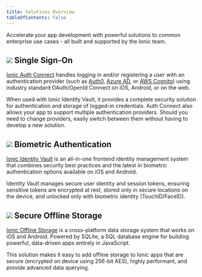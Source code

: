 ```yaml
---
title: Solutions Overview
tableOfContents: false
---
```


Accelerate your app development with powerful solutions to common enterprise use cases - all built and supported by the Ionic team.

<h2>
  <img src="/assets/icons/logo-auth-connect.png" class="native-solutions-img" />
  Single Sign-On
</h2>

[Ionic Auth Connect](/enterprise/auth-connect) handles logging in and/or registering a user with an authentication provider (such as [Auth0](/enterprise/auth-connect/auth0), [Azure AD](enterprise/auth-connect/azure-ad), or [AWS Cognito](enterprise/auth-connect/aws-cognito)) using industry standard OAuth/OpenId Connect on iOS, Android, or on the web.

When used with Ionic Identity Vault, it provides a complete security solution for authentication and storage of logged-in credentials. Auth Connect also allows your app to support multiple authentication providers. Should you need to change providers, easily switch between them without having to develop a new solution.

<h2>
  <img src="/assets/icons/logo-identity-vault.png" class="native-solutions-img" />
  Biometric Authentication
</h2>

[Ionic Identity Vault](/enterprise/identity-vault) is an all-in-one frontend identity management system that combines security best practices and the latest in biometric authentication options available on iOS and Android.

Identity Vault manages secure user identity and session tokens, ensuring sensitive tokens are encrypted at rest, stored only in secure locations on the device, and unlocked only with biometric identity (TouchID/FaceID).

<h2>
  <img src="/assets/icons/logo-offline-storage.png" class="native-solutions-img" />
  Secure Offline Storage
</h2>

[Ionic Offline Storage](/enterprise/offline-storage) is a cross-platform data storage system that works on iOS and Android. Powered by SQLite, a SQL database engine for building powerful, data-driven apps entirely in JavaScript.

This solution makes it easy to add offline storage to Ionic apps that are secure (encrypted on device using 256-bit AES), highly performant, and provide advanced data querying.

